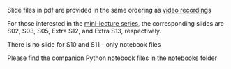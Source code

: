 Slide files in pdf are provided in the same ordering as [video recordings](https://www.youtube.com/playlist?list=PLJIJClalm2xOsbu69R_yRG3RPVU3gIQKa)

For those interested in the [mini-lecture series](https://www.youtube.com/playlist?list=PLJIJClalm2xNwyA2P2k6HRBxmWRW422Ex), the corresponding slides are S02, S03, S05, Extra S12, and Extra S13, respectively. 

There is no slide for S10 and S11 - only notebook files

Please find the companion Python notebook files in the [notebooks](https://github.com/cmb-chula/MTEC-ML-workshop-2022/tree/main/notebooks) folder
